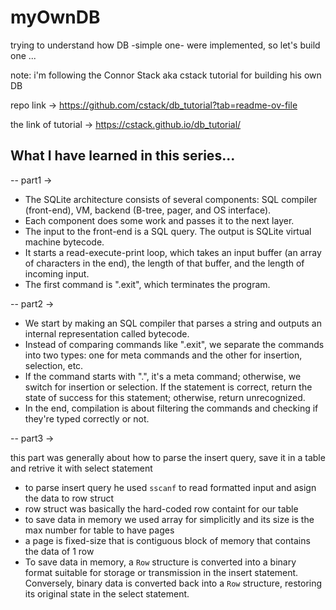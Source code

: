 # myOwnDB
trying to understand how DB -simple one- were implemented, so let's build one ...


note:
i'm following the Connor Stack aka cstack tutorial for building his own DB 

repo link -> https://github.com/cstack/db_tutorial?tab=readme-ov-file 

the link of tutorial -> https://cstack.github.io/db_tutorial/

## What I have learned in this series...
-- part1 ->
- The SQLite architecture consists of several components: SQL compiler (front-end), VM, backend (B-tree, pager, and OS interface).
- Each component does some work and passes it to the next layer.
- The input to the front-end is a SQL query. The output is SQLite virtual machine bytecode.
- It starts a read-execute-print loop, which takes an input buffer (an array of characters in the end), the length of that buffer, and the length of incoming input.
- The first command is ".exit", which terminates the program. 


-- part2 ->
- We start by making an SQL compiler that parses a string and outputs an internal representation called bytecode.
- Instead of comparing commands like ".exit", we separate the commands into two types: one for meta commands and the other for insertion, selection, etc.
- If the command starts with ".", it's a meta command; otherwise, we switch for insertion or selection. If the statement is correct, return the state of success for this statement; otherwise, return unrecognized.
- In the end, compilation is about filtering the commands and checking if they're typed correctly or not.


-- part3 ->

this part was generally about how to parse the insert query, save it in a table and retrive it with select statement 
- to parse insert query he used `sscanf` to read formatted input and asign the data to row struct
- row struct was basically the hard-coded row containt for our table 
- to save data in memory we used array for simplicitly and its size is the max number for table to have pages 
- a page is fixed-size that is contiguous block of memory that contains the data of 1 row
- To save data in memory, a `Row` structure is converted into a binary format suitable for storage or transmission in the insert statement. Conversely, binary data is converted back into a `Row` structure, restoring its original state in the select statement.
